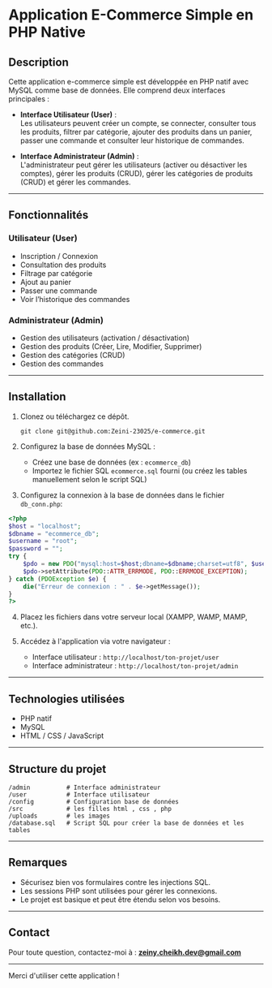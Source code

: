 
# Application E-Commerce Simple en PHP Native

## Description

Cette application e-commerce simple est développée en PHP natif avec MySQL comme base de données. Elle comprend deux interfaces principales :  

- **Interface Utilisateur (User)** :  
  Les utilisateurs peuvent créer un compte, se connecter, consulter tous les produits, filtrer par catégorie, ajouter des produits dans un panier, passer une commande et consulter leur historique de commandes.

- **Interface Administrateur (Admin)** :  
  L'administrateur peut gérer les utilisateurs (activer ou désactiver les comptes), gérer les produits (CRUD), gérer les catégories de produits (CRUD) et gérer les commandes.

---

## Fonctionnalités

### Utilisateur (User)

- Inscription / Connexion
- Consultation des produits
- Filtrage par catégorie
- Ajout au panier
- Passer une commande
- Voir l’historique des commandes

### Administrateur (Admin)

- Gestion des utilisateurs (activation / désactivation)
- Gestion des produits (Créer, Lire, Modifier, Supprimer)
- Gestion des catégories (CRUD)
- Gestion des commandes

---

## Installation

1. Clonez ou téléchargez ce dépôt.

    ```
    git clone git@github.com:Zeini-23025/e-commerce.git
    ```
  
2. Configurez la base de données MySQL :

   - Créez une base de données (ex : `ecommerce_db`)
   - Importez le fichier SQL `ecommerce.sql` fourni (ou créez les tables manuellement selon le script SQL)

3. Configurez la connexion à la base de données dans le fichier `db_conn.php`:

```php
<?php
$host = "localhost";
$dbname = "ecommerce_db";
$username = "root";
$password = "";
try {
    $pdo = new PDO("mysql:host=$host;dbname=$dbname;charset=utf8", $username, $password);
    $pdo->setAttribute(PDO::ATTR_ERRMODE, PDO::ERRMODE_EXCEPTION);
} catch (PDOException $e) {
    die("Erreur de connexion : " . $e->getMessage());
}
?>
```

4. Placez les fichiers dans votre serveur local (XAMPP, WAMP, MAMP, etc.).

5. Accédez à l'application via votre navigateur :  
   - Interface utilisateur : `http://localhost/ton-projet/user`  
   - Interface administrateur : `http://localhost/ton-projet/admin`

---

## Technologies utilisées

- PHP natif
- MySQL
- HTML / CSS / JavaScript

---

## Structure du projet

```
/admin          # Interface administrateur
/user           # Interface utilisateur
/config         # Configuration base de données
/src            # les filles html , css , php
/uploads        # les images 
/database.sql   # Script SQL pour créer la base de données et les tables
```

---

## Remarques

- Sécurisez bien vos formulaires contre les injections SQL.
- Les sessions PHP sont utilisées pour gérer les connexions.
- Le projet est basique et peut être étendu selon vos besoins.

---

## Contact

Pour toute question, contactez-moi à : **zeiny.cheikh.dev@gmail.com**

---

Merci d'utiliser cette application !
